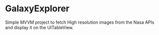 # GalaxyExplorer

Simple MVVM project to fetch High resolution images from the Nasa APIs and display it on the UITableView.
